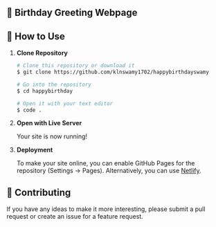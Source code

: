 ## 🎉 Birthday Greeting Webpage 



## 🚀 How to Use

1.  **Clone Repository**

    ```bash
    # Clone this repository or download it
    $ git clone https://github.com/klnswamy1702/happybirthdayswamy

    # Go into the repository
    $ cd happybirthday

    # Open it with your text editor
    $ code .
    ```

2. **Open with Live Server**

    Your site is now running!

3. **Deployment**

    To make your site online, you can enable GitHub Pages for the repository (Settings -> Pages). Alternatively, you can use [Netlify](https://www.netlify.com/).

## 📝 Contributing

If you have any ideas to make it more interesting, please submit a pull request or create an issue for a feature request.